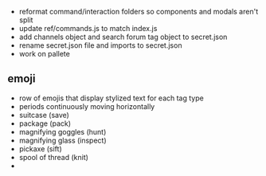 * reformat command/interaction folders so components and modals aren't split
* update ref/commands.js to match index.js
* add channels object and search forum tag object to secret.json
* rename secret.json file and imports to secret.json
* work on pallete

## emoji

* row of emojis that display stylized text for each tag type
* periods continuously moving horizontally
* suitcase (save)
* package (pack)
* magnifying goggles (hunt)
* magnifying glass (inspect)
* pickaxe (sift)
* spool of thread (knit)
* 